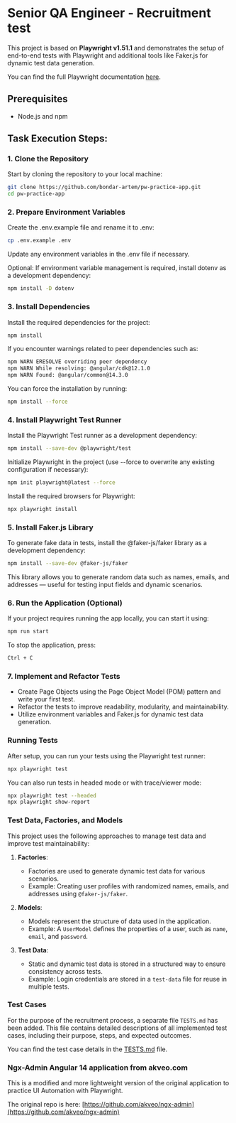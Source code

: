 # Senior QA Engineer - Recruitment test

This project is based on **Playwright v1.51.1** and demonstrates the setup of end-to-end tests with Playwright and additional tools like Faker.js for dynamic test data generation.

You can find the full Playwright documentation [here](https://playwright.dev/).

## Prerequisites

- Node.js and npm

## Task Execution Steps:

### 1. Clone the Repository

Start by cloning the repository to your local machine:

```bash
git clone https://github.com/bondar-artem/pw-practice-app.git
cd pw-practice-app
```

### 2. Prepare Environment Variables

Create the .env.example file and rename it to .env:

```bash
cp .env.example .env
```

Update any environment variables in the .env file if necessary.

Optional: If environment variable management is required, install dotenv as a development dependency:

```bash
npm install -D dotenv
```

### 3. Install Dependencies

Install the required dependencies for the project:

```bash
npm install
```

If you encounter warnings related to peer dependencies such as:

```bash
npm WARN ERESOLVE overriding peer dependency
npm WARN While resolving: @angular/cdk@12.1.0
npm WARN Found: @angular/common@14.3.0
```

You can force the installation by running:

```bash
npm install --force
```

### 4. Install Playwright Test Runner

Install the Playwright Test runner as a development dependency:

```bash
npm install --save-dev @playwright/test
```

Initialize Playwright in the project (use --force to overwrite any existing configuration if necessary):

```bash
npm init playwright@latest --force
```

Install the required browsers for Playwright:

```bash
npx playwright install
```

### 5. Install Faker.js Library

To generate fake data in tests, install the @faker-js/faker library as a development dependency:

```bash
npm install --save-dev @faker-js/faker
```

This library allows you to generate random data such as names, emails, and addresses — useful for testing input fields and dynamic scenarios.

### 6. Run the Application (Optional)

If your project requires running the app locally, you can start it using:

```bash
npm run start
```

To stop the application, press:

```bash
Ctrl + C
```

### 7. Implement and Refactor Tests

- Create Page Objects using the Page Object Model (POM) pattern and write your first test.
- Refactor the tests to improve readability, modularity, and maintainability.
- Utilize environment variables and Faker.js for dynamic test data generation.

### Running Tests

After setup, you can run your tests using the Playwright test runner:

```bash
npx playwright test
```

You can also run tests in headed mode or with trace/viewer mode:

```bash
npx playwright test --headed
npx playwright show-report
```

### Test Data, Factories, and Models

This project uses the following approaches to manage test data and improve test maintainability:

1. **Factories**:
   - Factories are used to generate dynamic test data for various scenarios.
   - Example: Creating user profiles with randomized names, emails, and addresses using `@faker-js/faker`.

2. **Models**:
   - Models represent the structure of data used in the application.
   - Example: A `UserModel` defines the properties of a user, such as `name`, `email`, and `password`.

3. **Test Data**:
   - Static and dynamic test data is stored in a structured way to ensure consistency across tests.
   - Example: Login credentials are stored in a `test-data` file for reuse in multiple tests.

### Test Cases

For the purpose of the recruitment process, a separate file `TESTS.md` has been added. This file contains detailed descriptions of all implemented test cases, including their purpose, steps, and expected outcomes.

You can find the test case details in the [TESTS.md](./TESTS.md) file.

### Ngx-Admin Angular 14 application from akveo.com

This is a modified and more lightweight version of the original application to practice UI Automation with Playwright.

The original repo is here: [https://github.com/akveo/ngx-admin](https://github.com/akveo/ngx-admin)